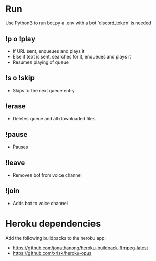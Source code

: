 # Run
Use Python3 to run bot.py
a .env with a bot 'discord_token' is needed

## !p o !play
- If URL sent, enqueues and plays it
- Else if text is sent, searches for it, enqueues and plays it
- Resumes playing of queue

## !s o !skip
- Skips to the next queue entry

## !erase
- Deletes queue and all downloaded files

## !pause
- Pauses

## !leave
- Removes bot from voice channel

## !join
- Adds bot to voice channel

# Heroku dependencies

Add the following buildpacks to the heroku app:

- https://github.com/jonathanong/heroku-buildpack-ffmpeg-latest
- https://github.com/xrisk/heroku-opus